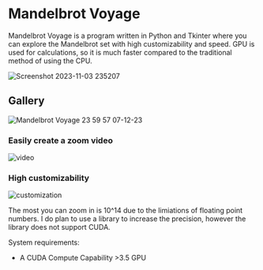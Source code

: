 # Mandelbrot Voyage

Mandelbrot Voyage is a program written in Python and Tkinter where you can explore the Mandelbrot set with high customizability and speed. GPU is used for calculations, so it is much faster compared to the traditional method of using the CPU.

![Screenshot 2023-11-03 235207](https://github.com/Yilmaz4/MandelbrotVoyage/assets/77583632/3a103353-6e5f-4f40-bb29-da16681de6f7)

## Gallery
![Mandelbrot Voyage 23 59 57 07-12-23](https://github.com/Yilmaz4/MandelbrotVoyage/assets/77583632/83303d10-3b54-4480-b553-c87e3f743e56)


### Easily create a zoom video
![video](https://github.com/Yilmaz4/MandelbrotVoyage/assets/77583632/bfa78158-c7f9-4550-823c-28d9ab447d74)
### High customizability
![customization](https://github.com/Yilmaz4/MandelbrotVoyage/assets/77583632/2cf1b83c-66f0-4873-96e6-c31070d6715f)

The most you can zoom in is 10^14 due to the limiations of floating point numbers. I do plan to use a library to increase the precision, however the library does not support CUDA.

System requirements:

- A CUDA Compute Capability >3.5 GPU
